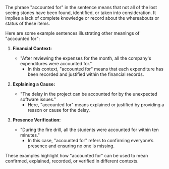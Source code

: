 The phrase "accounted for" in the sentence means that not all of the lost seeing stones have been found, identified, or taken into consideration. It implies a lack of complete knowledge or record about the whereabouts or status of these items.

Here are some example sentences illustrating other meanings of "accounted for":

1. **Financial Context:** 
   - "After reviewing the expenses for the month, all the company's expenditures were accounted for."
     - In this context, "accounted for" means that each expenditure has been recorded and justified within the financial records.

2. **Explaining a Cause:**
   - "The delay in the project can be accounted for by the unexpected software issues."
     - Here, "accounted for" means explained or justified by providing a reason or cause for the delay.

3. **Presence Verification:**
   - "During the fire drill, all the students were accounted for within ten minutes."
     - In this case, "accounted for" refers to confirming everyone’s presence and ensuring no one is missing.

These examples highlight how "accounted for" can be used to mean confirmed, explained, recorded, or verified in different contexts.